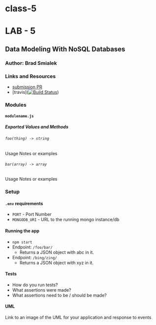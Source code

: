 # class-5

# LAB - 5 

## Data Modeling With NoSQL Databases

### Author: Brad Smialek

### Links and Resources
* [submission PR](https://github.com/brad-smialek-401-advanced-javascript/lab-class-5-buffers/pull/1)
* [travis]([![Build Status](https://www.travis-ci.com/brad-smialek-401-advanced-javascript/lab-class-5-buffers.svg?branch=master)](https://www.travis-ci.com/brad-smialek-401-advanced-javascript/lab-class-5-buffers))


### Modules
#### `modulename.js`
##### Exported Values and Methods

###### `foo(thing) -> string`
Usage Notes or examples

###### `bar(array) -> array`
Usage Notes or examples

### Setup
#### `.env` requirements
* `PORT` - Port Number
* `MONGODB_URI` - URL to the running mongo instance/db

#### Running the app
* `npm start`
* Endpoint: `/foo/bar/`
  * Returns a JSON object with abc in it.
* Endpoint: `/bing/zing/`
  * Returns a JSON object with xyz in it.
  
#### Tests
* How do you run tests?
* What assertions were made?
* What assertions need to be / should be made?

#### UML
Link to an image of the UML for your application and response to events
